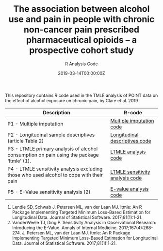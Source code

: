 ﻿---
title: 'The association between alcohol use and pain in people with chronic non-cancer pain prescribed pharmaceutical opioids – a prospective cohort study'
subtitle: 'R Analysis Code'
summary: R Analysis Code
authors:
- admin
tags:
- Opioids
- Causal inference
categories: []
date: "2019-03-14T00:00:00Z"
lastmod: "2019-06-20T00:00:00Z"
featured: false
draft: false
image:
  placement: 2
  caption: ""
  focal_point: ""
  preview_only: false
projects:
- causal-inference
---

This repository contains R code used in the TMLE analysis of POINT data on the effect of alcohol exposure on chronic pain, by Clare et al. 2019

| Description | R-code |
| --- | --- |
| P1 - Multiple imputation | [Multiple imputation code](https://philipclare.github.io/POINT/Code/P1_multiple_imputation.R) |
| P2 - Longitudinal sample descriptives (article Table 2) | [Longitudinal descriptives code](https://philipclare.github.io/POINT/Code/P2_descriptives.R) |
| P3 - LTMLE primary analysis of alcohol consumption on pain using the package 'ltmle' (1). | [LTMLE analysis code](https://philipclare.github.io/POINT/Code/P3_ltmle_primary.R) |
| P4 - LTMLE sensitivity analysis excluding those who used alcohol to cope with their pain | [LTMLE sensitivity analysis code](https://philipclare.github.io/POINT/Code/P4_ltmle_sensitivity.R) |
| P5 - E-Value sensitivity analysis (2) | [E-value analysis code](https://philipclare.github.io/POINT/Code/P5_evalue_analysis.R) |


1. Lendle SD, Schwab J, Petersen ML, van der Laan MJ. ltmle: An R Package Implementing Targeted Minimum Loss-Based Estimation for Longitudinal Data. Journal of Statistical Software. 2017;81(1):1-21.
2. VanderWeele TJ, Ding P. Sensitivity Analysis in Observational Research: Introducing the E-Value. Annals of Internal Medicine. 2017;167(4):268-274.
J, Petersen ML, van der Laan MJ. ltmle: An R Package Implementing Targeted Minimum Loss-Based Estimation for Longitudinal Data. Journal of Statistical Software. 2017;81(1):1-21.
